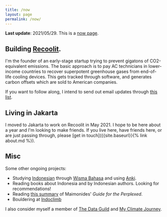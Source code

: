 ```yaml
---
title: /now
layout: page
permalink: /now/
---
```


**Last update**: 2021/05/29. This is a [now page](https://nownownow.com/abouthttps://nownownow.com/about).

## Building [Recoolit](https://recoolit.com).

I'm the founder of an early-stage startup trying to prevent gigatons of CO2-equivalent emissions. The basic approach is to pay AC technicians in lower-income countries to recover superpotent greenhouse gases from end-of-life cooling devices. This gets tracked through software, and generates carbon offsets which are sold to American companies.

If you want to follow along, I intend to send out email updates through [this list](https://buttondown.email/recoolit).

## Living in Jakarta

I moved to Jakarta to work on Recoolit in May 2021. I hope to be here about a year and I'm looking to make friends. If you live here, have friends here, or are just passing through, please [get in touch]({{site.baseurl}}{% link about.md %}).

## Misc

Some other ongoing projects:
* Studying [Indonesian](https://en.wikipedia.org/wiki/Indonesian_language) through [Wisma Bahasa](https://www.wisma-bahasa.com/) and using [Anki](https://apps.ankiweb.net/).
* Reading books about Indonesia and by Indonesian authors. Looking for recommendations!
* Reading [this summary](https://amzn.to/3hZNn7R) of Maimonides' *Guide for the Perplexed*.
* Bouldering at [Indoclimb](https://www.indoclimb.com/)

I also consider myself a member of [The Data Guild](https://www.thedataguild.com/) and [My Climate Journey](https://www.myclimatejourney.co/).

